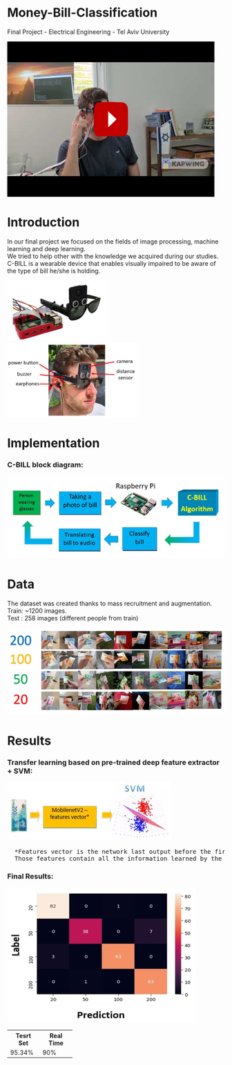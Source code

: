 # Money-Bill-Classification
Final Project - Electrical Engineering - Tel Aviv University
<div class='demo'>


[![Everything Is AWESOME](images/youtube.png)](https://www.youtube.com/watch?v=NaQBIpFaf9E)
</div>
<div class='Introduction'>
  
  <h1>
    Introduction
  </h1>
 
  
  <p>
		In our final project we focused on the fields of image processing, machine learning and deep learning.<br>
    We tried to help other with the knowledge we acquired during our studies.<br>
    C-BILL is a wearable device that enables visually impaired to be aware of the type of bill he/she is holding.
  </p>
  <img src = "images/model.JPG">
  <img src = "images/on_me.JPG" width="300">
</div>


<div class='Implementation'>
    <h1>
      Implementation
    </h1>
  <h3>
    C-BILL block diagram: 
  </h3>
      <img src = "images/block_diagram.JPG">
  </div>

  
<div class='data'>
  <h1>
    Data
  </h1>
  <p>
    The dataset was created thanks to mass recruitment and augmentation.<br>
    Train: ~1200 images.<br>
    Test : 258 images (different people from train)
  </p>
  <img src = "images/dataset.JPG">
</div>

<div class='results'>
  <h1>
    Results
  </h1>
  <h3>
    Transfer learning based on pre-trained deep feature extractor + SVM:
  </h3>
  <img src = "images/svm_dnn.JPG">
  <pre>
  *Features vector is the network last output before the first Fully Connected layer.
  Those features contain all the information learned by the neural network with respect to the input image.
</pre>
 
  <h3>
    Final Results:
  </h3>
  <img src = "images/confusion_matrix.JPG">
  
  <table style="width:30%">
  <tr>
    <th>Tesrt Set</th>
    <th >Real Time</th>
  </tr>
  <tr>
    <td>95.34%</td>
    <td>90%</td>
   
  </tr>
</table>
</div>
